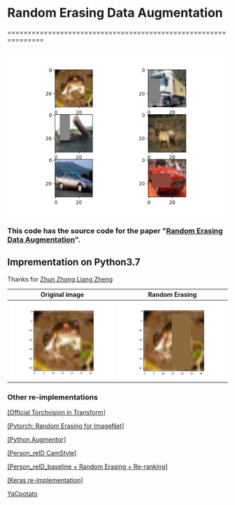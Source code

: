 # Random Erasing Data Augmentation
===============================================================

![Examples](./githubREADMEusedImages/RandomErasingEffectedSample2.png)

### This code has the source code for the paper "[Random Erasing Data Augmentation](https://arxiv.org/abs/1708.04896)".  

## Imprementation on Python3.7


Thanks for [Zhun Zhong](https://github.com/zhunzhong07),[Liang Zheng](http://liangzheng.com.cn)

| Original image                                                                                             | Random Erasing                                                                                                                        |
|----------------------------------------------------------------------------------------------------------------------------|--------------------------------------------------------------------------------------------------------------------------------------------------------|
| ![Original](./githubREADMEusedImages/banirra.png) | ![Original](./githubREADMEusedImages/RandomErasingEffectedSample.png) |


### Other re-implementations

[\[Official Torchvision in Transform\]](https://pytorch.org/docs/master/torchvision/transforms.html#torchvision.transforms.RandomErasing)

[\[Pytorch: Random Erasing for ImageNet\]](https://github.com/rwightman/pytorch-image-models)

[\[Python Augmentor\]](http://augmentor.readthedocs.io/en/master/code.html#Augmentor.Pipeline.Pipeline.random_erasing)

[\[Person_reID CamStyle\]](https://github.com/zhunzhong07/CamStyle)

[\[Person_reID_baseline + Random Erasing + Re-ranking\]](https://github.com/layumi/Person_reID_baseline_pytorch)

[\[Keras re-implementation\]](https://github.com/yu4u/cutout-random-erasing)


[YaCpotato](https://github.com/YaCpotato)